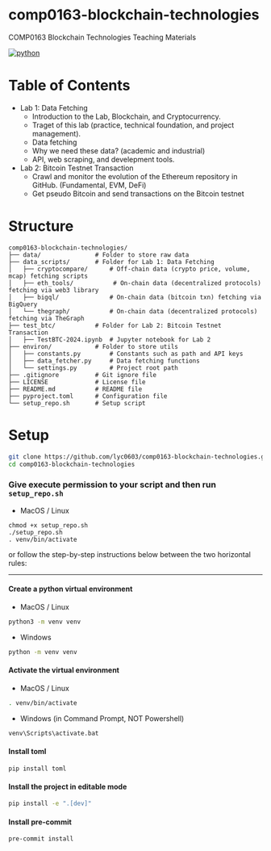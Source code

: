 # comp0163-blockchain-technologies
COMP0163 Blockchain Technologies Teaching Materials

[![python](https://img.shields.io/badge/Python-%3E%203.9.0-3776AB.svg?style=flat&logo=python&logoColor=white
)](https://www.python.org)

# Table of Contents

- Lab 1: Data Fetching
    - Introduction to the Lab, Blockchain, and Cryptocurrency.
    - Traget of this lab (practice, technical foundation, and project management).
    - Data fetching
    - Why we need these data? (academic and industrial)
    - API, web scraping, and develepment tools.
- Lab 2: Bitcoin Testnet Transaction
    - Crawl and monitor the evolution of the Ethereum repository in GitHub. (Fundamental, EVM, DeFi)
    - Get pseudo Bitcoin and send transactions on the Bitcoin testnet
# Structure
```
comp0163-blockchain-technologies/
├── data/               # Folder to store raw data    
├── data_scripts/       # Folder for Lab 1: Data Fetching
│   ├── cryptocompare/      # Off-chain data (crypto price, volume, mcap) fetching scripts
│   ├── eth_tools/           # On-chain data (decentralized protocols) fetching via web3 library
│   ├── bigql/              # On-chain data (bitcoin txn) fetching via BigQuery
│   └── thegraph/           # On-chain data (decentralized protocols) fetching via TheGraph
├── test_btc/           # Folder for Lab 2: Bitcoin Testnet Transaction
│   ├── TestBTC-2024.ipynb  # Jupyter notebook for Lab 2
├── environ/            # Folder to store utils
│   ├── constants.py        # Constants such as path and API keys
│   ├── data_fetcher.py     # Data fetching functions
│   └── settings.py         # Project root path
├── .gitignore          # Git ignore file
├── LICENSE             # License file
├── README.md           # README file
├── pyproject.toml      # Configuration file
└── setup_repo.sh       # Setup script
```

# Setup
```zsh
git clone https://github.com/lyc0603/comp0163-blockchain-technologies.git
cd comp0163-blockchain-technologies
```

### Give execute permission to your script and then run `setup_repo.sh`

- MacOS / Linux

```
chmod +x setup_repo.sh
./setup_repo.sh
. venv/bin/activate
```

or follow the step-by-step instructions below between the two horizontal rules:

---

#### Create a python virtual environment

- MacOS / Linux

```bash
python3 -m venv venv
```

- Windows

```bash
python -m venv venv
```

#### Activate the virtual environment

- MacOS / Linux

```bash
. venv/bin/activate
```

- Windows (in Command Prompt, NOT Powershell)

```bash
venv\Scripts\activate.bat
```
#### Install toml

```
pip install toml
```

#### Install the project in editable mode

```bash
pip install -e ".[dev]"
```

#### Install pre-commit
```bash
pre-commit install
```
